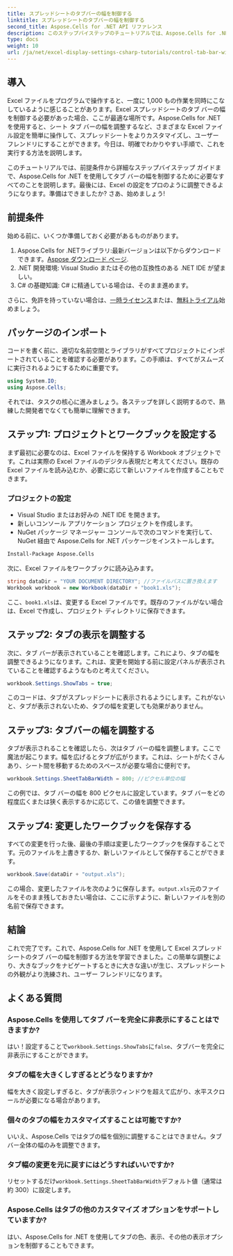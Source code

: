 ```yaml
---
title: スプレッドシートのタブバーの幅を制御する
linktitle: スプレッドシートのタブバーの幅を制御する
second_title: Aspose.Cells for .NET API リファレンス
description: このステップバイステップのチュートリアルでは、Aspose.Cells for .NET を使用して Excel のシート タブ バーの幅を制御する方法を説明します。Excel ファイルを効率的にカスタマイズします。
type: docs
weight: 10
url: /ja/net/excel-display-settings-csharp-tutorials/control-tab-bar-width-of-spreadsheet/
---
```

## 導入

Excel ファイルをプログラムで操作すると、一度に 1,000 もの作業を同時にこなしているように感じることがあります。Excel スプレッドシートのタブ バーの幅を制御する必要があった場合、ここが最適な場所です。Aspose.Cells for .NET を使用すると、シート タブ バーの幅を調整するなど、さまざまな Excel ファイル設定を簡単に操作して、スプレッドシートをよりカスタマイズし、ユーザー フレンドリにすることができます。今日は、明確でわかりやすい手順で、これを実行する方法を説明します。

このチュートリアルでは、前提条件から詳細なステップバイステップ ガイドまで、Aspose.Cells for .NET を使用してタブ バーの幅を制御するために必要なすべてのことを説明します。最後には、Excel の設定をプロのように調整できるようになります。準備はできましたか? さあ、始めましょう!

## 前提条件

始める前に、いくつか準備しておく必要があるものがあります。

1.  Aspose.Cells for .NETライブラリ:最新バージョンは以下からダウンロードできます。[Aspose ダウンロード ページ](https://releases.aspose.com/cells/net/).
2. .NET 開発環境: Visual Studio またはその他の互換性のある .NET IDE が望ましい。
3. C# の基礎知識: C# に精通している場合は、そのまま進めます。

さらに、免許を持っていない場合は、[一時ライセンス](https://purchase.aspose.com/temporary-license/)または、[無料トライアル](https://releases.aspose.com/)始めましょう。

## パッケージのインポート

コードを書く前に、適切な名前空間とライブラリがすべてプロジェクトにインポートされていることを確認する必要があります。この手順は、すべてがスムーズに実行されるようにするために重要です。

```csharp
using System.IO;
using Aspose.Cells;
```

それでは、タスクの核心に進みましょう。各ステップを詳しく説明するので、熟練した開発者でなくても簡単に理解できます。

## ステップ1: プロジェクトとワークブックを設定する

まず最初に必要なのは、Excel ファイルを保持する Workbook オブジェクトです。これは実際の Excel ファイルのデジタル表現だと考えてください。既存の Excel ファイルを読み込むか、必要に応じて新しいファイルを作成することもできます。

### プロジェクトの設定

- Visual Studio またはお好みの .NET IDE を開きます。
- 新しいコンソール アプリケーション プロジェクトを作成します。
- NuGet パッケージ マネージャー コンソールで次のコマンドを実行して、NuGet 経由で Aspose.Cells for .NET パッケージをインストールします。

```bash
Install-Package Aspose.Cells
```

次に、Excel ファイルをワークブックに読み込みます。

```csharp
string dataDir = "YOUR DOCUMENT DIRECTORY"; //ファイルパスに置き換えます
Workbook workbook = new Workbook(dataDir + "book1.xls"); 
```

ここ、`book1.xls`は、変更する Excel ファイルです。既存のファイルがない場合は、Excel で作成し、プロジェクト ディレクトリに保存できます。

## ステップ2: タブの表示を調整する

次に、タブ バーが表示されていることを確認します。これにより、タブの幅を調整できるようになります。これは、変更を開始する前に設定パネルが表示されていることを確認するようなものと考えてください。

```csharp
workbook.Settings.ShowTabs = true;
```

このコードは、タブがスプレッドシートに表示されるようにします。これがないと、タブが表示されないため、タブの幅を変更しても効果がありません。

## ステップ3: タブバーの幅を調整する

タブが表示されることを確認したら、次はタブ バーの幅を調整します。ここで魔法が起こります。幅を広げるとタブが広がります。これは、シートがたくさんあり、シート間を移動するためのスペースが必要な場合に便利です。

```csharp
workbook.Settings.SheetTabBarWidth = 800; //ピクセル単位の幅
```

この例では、タブ バーの幅を 800 ピクセルに設定しています。タブ バーをどの程度広くまたは狭く表示するかに応じて、この値を調整できます。

## ステップ4: 変更したワークブックを保存する

すべての変更を行った後、最後の手順は変更したワークブックを保存することです。元のファイルを上書きするか、新しいファイルとして保存することができます。

```csharp
workbook.Save(dataDir + "output.xls");
```

この場合、変更したファイルを次のように保存します。`output.xls`元のファイルをそのまま残しておきたい場合は、ここに示すように、新しいファイルを別の名前で保存できます。

## 結論

これで完了です。これで、Aspose.Cells for .NET を使用して Excel スプレッドシートのタブ バーの幅を制御する方法を学習できました。この簡単な調整により、大きなブックをナビゲートするときに大きな違いが生じ、スプレッドシートの外観がより洗練され、ユーザー フレンドリになります。

## よくある質問

### Aspose.Cells を使用してタブ バーを完全に非表示にすることはできますか?
はい！設定することで`workbook.Settings.ShowTabs`に`false`、タブバーを完全に非表示にすることができます。

### タブの幅を大きくしすぎるとどうなりますか?
幅を大きく設定しすぎると、タブが表示ウィンドウを超えて広がり、水平スクロールが必要になる場合があります。

### 個々のタブの幅をカスタマイズすることは可能ですか?
いいえ、Aspose.Cells ではタブの幅を個別に調整することはできません。タブ バー全体の幅のみを調整できます。

### タブ幅の変更を元に戻すにはどうすればいいですか?
リセットするだけ`workbook.Settings.SheetTabBarWidth`デフォルト値（通常は約 300）に設定します。

### Aspose.Cells はタブの他のカスタマイズ オプションをサポートしていますか?
はい、Aspose.Cells for .NET を使用してタブの色、表示、その他の表示オプションを制御することもできます。